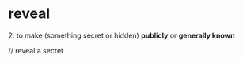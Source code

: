 # reveal

2: to make (something secret or hidden) **publicly** or **generally known**

// reveal a secret	

